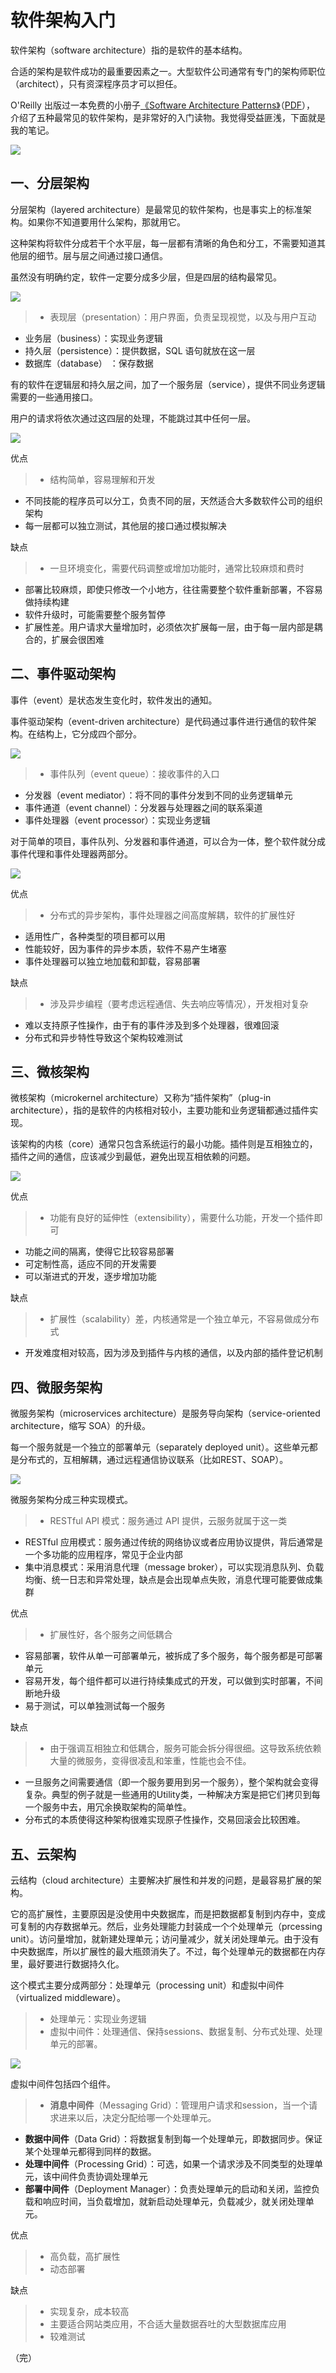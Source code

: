 # 软件架构入门

软件架构（software architecture）指的是软件的基本结构。

合适的架构是软件成功的最重要因素之一。大型软件公司通常有专门的架构师职位（architect），只有资深程序员才可以担任。

O'Reilly 出版过一本免费的小册子[《Software Architecture Patterns》](http://www.oreilly.com/programming/free/software-architecture-patterns.csp)（[PDF](http://www.oreilly.com/programming/free/files/software-architecture-patterns.pdf)）， 介绍了五种最常见的软件架构，是非常好的入门读物。我觉得受益匪浅，下面就是我的笔记。

![](http://www.ruanyifeng.com/blogimg/asset/2016/bg2016090301.png)

## 一、分层架构

分层架构（layered architecture）是最常见的软件架构，也是事实上的标准架构。如果你不知道要用什么架构，那就用它。

这种架构将软件分成若干个水平层，每一层都有清晰的角色和分工，不需要知道其他层的细节。层与层之间通过接口通信。

虽然没有明确约定，软件一定要分成多少层，但是四层的结构最常见。

![](http://www.ruanyifeng.com/blogimg/asset/2016/bg2016090302.png)

> - 表现层（presentation）：用户界面，负责呈现视觉，以及与用户互动
- 业务层（business）：实现业务逻辑
- 持久层（persistence）：提供数据，SQL 语句就放在这一层
- 数据库（database） ：保存数据 

有的软件在逻辑层和持久层之间，加了一个服务层（service），提供不同业务逻辑需要的一些通用接口。

用户的请求将依次通过这四层的处理，不能跳过其中任何一层。

![](http://www.ruanyifeng.com/blogimg/asset/2016/bg2016090303.png)

优点

> - 结构简单，容易理解和开发
- 不同技能的程序员可以分工，负责不同的层，天然适合大多数软件公司的组织架构
- 每一层都可以独立测试，其他层的接口通过模拟解决

缺点

> - 一旦环境变化，需要代码调整或增加功能时，通常比较麻烦和费时
- 部署比较麻烦，即使只修改一个小地方，往往需要整个软件重新部署，不容易做持续构建
- 软件升级时，可能需要整个服务暂停
- 扩展性差。用户请求大量增加时，必须依次扩展每一层，由于每一层内部是耦合的，扩展会很困难

## 二、事件驱动架构

事件（event）是状态发生变化时，软件发出的通知。

事件驱动架构（event-driven architecture）是代码通过事件进行通信的软件架构。在结构上，它分成四个部分。

![](http://www.ruanyifeng.com/blogimg/asset/2016/bg2016090304.png)

> - 事件队列（event queue）：接收事件的入口
- 分发器（event mediator）：将不同的事件分发到不同的业务逻辑单元
- 事件通道（event channel）：分发器与处理器之间的联系渠道
- 事件处理器（event processor）：实现业务逻辑

对于简单的项目，事件队列、分发器和事件通道，可以合为一体，整个软件就分成事件代理和事件处理器两部分。

![](http://www.ruanyifeng.com/blogimg/asset/2016/bg2016090305.png)

优点

> - 分布式的异步架构，事件处理器之间高度解耦，软件的扩展性好
- 适用性广，各种类型的项目都可以用
- 性能较好，因为事件的异步本质，软件不易产生堵塞
- 事件处理器可以独立地加载和卸载，容易部署

缺点

> - 涉及异步编程（要考虑远程通信、失去响应等情况），开发相对复杂
- 难以支持原子性操作，由于有的事件涉及到多个处理器，很难回滚
- 分布式和异步特性导致这个架构较难测试

## 三、微核架构

微核架构（microkernel architecture）又称为“插件架构”（plug-in architecture），指的是软件的内核相对较小，主要功能和业务逻辑都通过插件实现。

该架构的内核（core）通常只包含系统运行的最小功能。插件则是互相独立的，插件之间的通信，应该减少到最低，避免出现互相依赖的问题。

![](http://www.ruanyifeng.com/blogimg/asset/2016/bg2016090306.png)

优点

> - 功能有良好的延伸性（extensibility），需要什么功能，开发一个插件即可
- 功能之间的隔离，使得它比较容易部署
- 可定制性高，适应不同的开发需要
- 可以渐进式的开发，逐步增加功能

缺点

> - 扩展性（scalability）差，内核通常是一个独立单元，不容易做成分布式
- 开发难度相对较高，因为涉及到插件与内核的通信，以及内部的插件登记机制

## 四、微服务架构

微服务架构（microservices architecture）是服务导向架构（service-oriented architecture，缩写 SOA）的升级。

每一个服务就是一个独立的部署单元（separately
deployed unit）。这些单元都是分布式的，互相解耦，通过远程通信协议联系（比如REST、SOAP）。

![](http://www.ruanyifeng.com/blogimg/asset/2016/bg2016090307.png)

微服务架构分成三种实现模式。

> - RESTful API 模式：服务通过 API 提供，云服务就属于这一类
- RESTful 应用模式：服务通过传统的网络协议或者应用协议提供，背后通常是一个多功能的应用程序，常见于企业内部
- 集中消息模式：采用消息代理（message broker），可以实现消息队列、负载均衡、统一日志和异常处理，缺点是会出现单点失败，消息代理可能要做成集群

优点

> - 扩展性好，各个服务之间低耦合
- 容易部署，软件从单一可部署单元，被拆成了多个服务，每个服务都是可部署单元
- 容易开发，每个组件都可以进行持续集成式的开发，可以做到实时部署，不间断地升级
- 易于测试，可以单独测试每一个服务

缺点

> - 由于强调互相独立和低耦合，服务可能会拆分得很细。这导致系统依赖大量的微服务，变得很凌乱和笨重，性能也会不佳。
- 一旦服务之间需要通信（即一个服务要用到另一个服务），整个架构就会变得复杂。典型的例子就是一些通用的Utility类，一种解决方案是把它们拷贝到每一个服务中去，用冗余换取架构的简单性。
- 分布式的本质使得这种架构很难实现原子性操作，交易回滚会比较困难。

## 五、云架构

云结构（cloud architecture）主要解决扩展性和并发的问题，是最容易扩展的架构。

它的高扩展性，主要原因是没使用中央数据库，而是把数据都复制到内存中，变成可复制的内存数据单元。然后，业务处理能力封装成一个个处理单元（prcessing unit）。访问量增加，就新建处理单元；访问量减少，就关闭处理单元。由于没有中央数据库，所以扩展性的最大瓶颈消失了。不过，每个处理单元的数据都在内存里，最好要进行数据持久化。

这个模式主要分成两部分：处理单元（processing unit）和虚拟中间件（virtualized middleware）。

> - 处理单元：实现业务逻辑
> - 虚拟中间件：处理通信、保持sessions、数据复制、分布式处理、处理单元的部署。

![](http://www.ruanyifeng.com/blogimg/asset/2016/bg2016090311.png)

虚拟中间件包括四个组件。

> - **消息中间件**（Messaging Grid）：管理用户请求和session，当一个请求进来以后，决定分配给哪一个处理单元。
- **数据中间件**（Data Grid）：将数据复制到每一个处理单元，即数据同步。保证某个处理单元都得到同样的数据。
- **处理中间件**（Processing Grid）：可选，如果一个请求涉及不同类型的处理单元，该中间件负责协调处理单元
- **部署中间件**（Deployment Manager）：负责处理单元的启动和关闭，监控负载和响应时间，当负载增加，就新启动处理单元，负载减少，就关闭处理单元。

优点

> - 高负载，高扩展性
> - 动态部署

缺点

> - 实现复杂，成本较高
> - 主要适合网站类应用，不合适大量数据吞吐的大型数据库应用
> - 较难测试

（完）